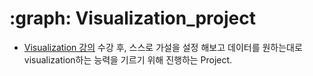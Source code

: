 # :graph: Visualization_project
* [Visualization 강의](C:\workspace\TIL\ML\Data_Visualiztion) 수강 후, 스스로 가설을 설정 해보고 데이터를 원하는대로 visualization하는 능력을 기르기 위해 진행하는 Project.